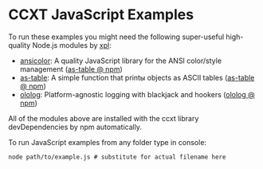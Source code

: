 # CCXT JavaScript Examples

To run these examples you might need the following super-useful high-quality Node.js modules by [xpl](https://github.com/xpl):

- [ansicolor](https://github.com/xpl/ansicolor): A quality JavaScript library for the ANSI color/style management ([as-table @ npm](https://npmjs.com/package/ansicolor))
- [as-table](https://github.com/xpl/as-table): A simple function that printы objects as ASCII tables ([as-table @ npm](https://npmjs.com/package/as-table))
- [ololog](https://github.com/xpl/ololog): Platform-agnostic logging with blackjack and hookers ([ololog @ npm](https://npmjs.com/package/ololog))

All of the modules above are installed with the ccxt library devDependencies by npm automatically.

To run JavaScript examples from any folder type in console:

```shell
node path/to/example.js # substitute for actual filename here
```